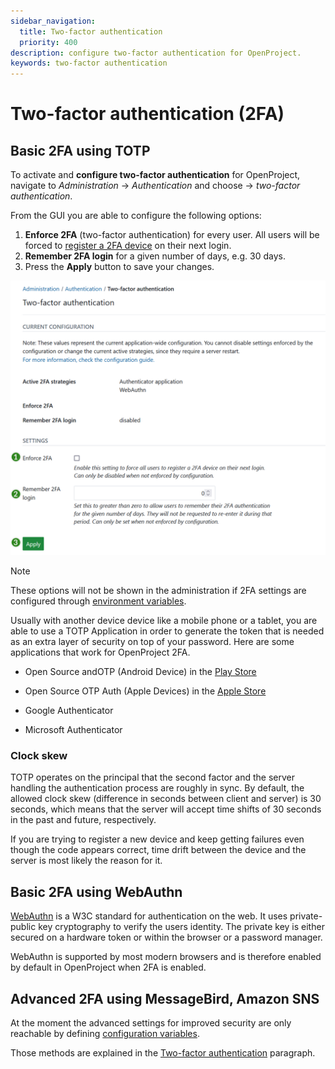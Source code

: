 ```yaml
---
sidebar_navigation:
  title: Two-factor authentication
  priority: 400
description: configure two-factor authentication for OpenProject.
keywords: two-factor authentication
---
```

# Two-factor authentication (2FA)

## Basic 2FA using TOTP

To activate and **configure two-factor authentication** for OpenProject, navigate to *Administration* -> *Authentication* and choose -> *two-factor authentication*.

From the GUI you are able to configure the following options:

1. **Enforce 2FA** (two-factor authentication) for every user. All users will be forced to [register a 2FA device](../../../user-guide/account-settings/#two-factor-authentication) on their next login.
2. **Remember 2FA login** for a given number of days, e.g. 30 days.
3. Press the **Apply** button to save your changes.

![Two factor authentication in OpenProject administration](openproject_system_admin_guide_two_factor_authentication.png)

> [!NOTE]
> These options will not be shown in the administration if 2FA settings are configured through [environment variables](../../../installation-and-operations/configuration/environment/).


Usually with another device device like a mobile phone or a tablet, you are able to use a TOTP Application in order to generate the token that is needed as an extra layer of security on top of your password. Here are some applications that work for OpenProject 2FA.

- Open Source andOTP (Android Device) in the [Play Store](https://play.google.com/store/apps/details?id=org.shadowice.flocke.andotp&gl=US)

- Open Source OTP Auth (Apple Devices) in the [Apple Store](https://apps.apple.com/us/app/otp-auth/id659877384)

- Google Authenticator
- Microsoft Authenticator

### Clock skew

TOTP operates on the principal that the second factor and the server handling the authentication process are roughly in sync.
By default, the allowed clock skew (difference in seconds between client and server) is 30 seconds, which means that the server will accept time shifts of 30 seconds in the past and future, respectively.

If you are trying to register a new device and keep getting failures even though the code appears correct,
time drift between the device and the server is most likely the reason for it.

## Basic 2FA using WebAuthn

[WebAuthn](https://www.w3.org/TR/2019/REC-webauthn-1-20190304/) is a W3C standard for authentication on the web. It uses private-public key cryptography to verify the users identity. The private key is either secured on a hardware token or within the browser or a password manager.

WebAuthn is supported by most modern browsers and is therefore enabled by default in OpenProject when 2FA is enabled.

## Advanced 2FA using MessageBird, Amazon SNS

At the moment the advanced settings for improved security are only reachable by defining [configuration variables](../../../installation-and-operations/configuration/).

Those methods are explained in the [Two-factor authentication](../../../installation-and-operations/configuration/#two-factor-authentication) paragraph.
